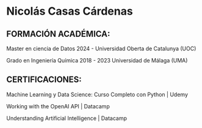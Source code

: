 # Nicolás Casas Cárdenas

## FORMACIÓN ACADÉMICA:

Master en ciencia de Datos 2024 -
Universidad Oberta de Catalunya (UOC)

Grado en Ingeniería Química 2018 - 2023
Universidad de Málaga (UMA)

## CERTIFICACIONES:

Machine Learning y Data Science: Curso Completo con Python | Udemy

Working with the OpenAI API | Datacamp

Understanding Artificial Intelligence 
| Datacamp

